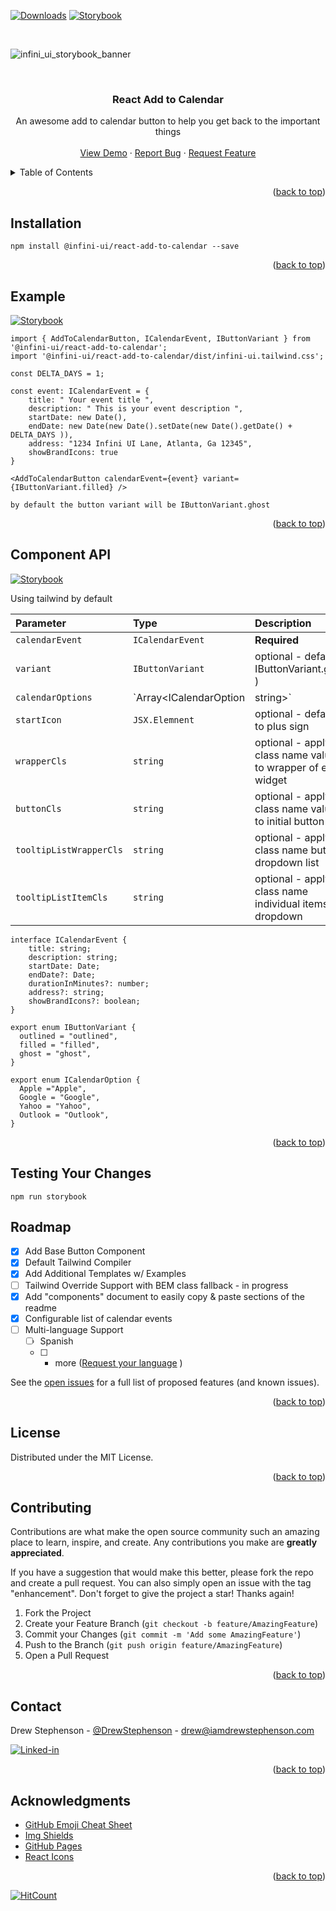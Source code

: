 <a name="readme-top"></a>

<!-- Improved compatibility of back to top link: See: https://github.com/othneildrew/Best-README-Template/pull/73 -->

<!-- PROJECT SHIELDS -->
<!--
*** I'm using markdown "reference style" links for readability.
*** Reference links are enclosed in brackets [ ] instead of parentheses ( ).
*** See the bottom of this document for the declaration of the reference variables
*** for contributors-url, forks-url, etc. This is an optional, concise syntax you may use.
*** https://www.markdownguide.org/basic-syntax/#reference-style-links
-->


[![Downloads](http://img.shields.io/npm/dm/@infini-ui/react-add-to-calendar.svg)](https://npmjs.org/package/@infini-ui/react-add-to-calendar)
[![Storybook](https://cdn.jsdelivr.net/gh/storybookjs/brand@main/badge/badge-storybook.svg)](https://653da60659baa1a4a87a42b4-ntiyvcatpk.chromatic.com/?path=/story/infiniui-add-to-calendar-button--configurable-calendar-options&args=calendarOptions[0]:Apple;calendarOptions[1]:Google;calendarOptions[2]:Outlook;calendarOptions[3]:Yahoo)

<br />

![infini_ui_storybook_banner](https://github.com/Drewskee/react-add-to-calendar/assets/1480387/b90f1a05-0a02-4383-86ba-c9f00800e81b)


<!-- PROJECT LOGO -->
<br />

<div align="center">
  <h3 align="center">React Add to Calendar</h3>

  <p align="center">
    An awesome add to calendar button to help you get back to the important things
    <br />
    <br />
    <a href="https://653da60659baa1a4a87a42b4-tcfvymajkr.chromatic.com/?path=/story/atoms-add-to-calendar--ghost">View Demo</a>
    ·
    <a href="https://github.com/Drewskee/react-add-to-calendar/issues">Report Bug</a>
    ·
    <a href="https://github.com/Drewskee/react-add-to-calendar/issues">Request Feature</a>
  </p>
</div>

<!-- TABLE OF CONTENTS -->
<details>
  <summary>Table of Contents</summary>
  <ol>
    <li>
      <a href="#about-the-project">About The Project</a>
      <ul>
        <li><a href="#built-with">Built With</a></li>
      </ul>
    </li>
    <li>
      <a href="#getting-started">Getting Started</a>
      <ul>
        <li><a href="#prerequisites">Prerequisites</a></li>
        <li><a href="#installation">Installation</a></li>
      </ul>
    </li>
    <li><a href="#usage">Usage</a></li>
    <li><a href="#roadmap">Roadmap</a></li>
    <li><a href="#contributing">Contributing</a></li>
    <li><a href="#license">License</a></li>
    <li><a href="#contact">Contact</a></li>
    <li><a href="#acknowledgments">Acknowledgments</a></li>
  </ol>
</details>


<p align="right">(<a href="#readme-top">back to top</a>)</p>

## Installation

 ```
npm install @infini-ui/react-add-to-calendar --save
```

<p align="right">(<a href="#readme-top">back to top</a>)</p>

<!-- SAMPLE CODE -->
## Example
[![Storybook](https://cdn.jsdelivr.net/gh/storybookjs/brand@main/badge/badge-storybook.svg)](https://653da60659baa1a4a87a42b4-ntiyvcatpk.chromatic.com/?path=/story/infiniui-add-to-calendar-button--configurable-calendar-options&args=calendarOptions[0]:Apple;calendarOptions[1]:Google;calendarOptions[2]:Outlook;calendarOptions[3]:Yahoo)

```
import { AddToCalendarButton, ICalendarEvent, IButtonVariant } from '@infini-ui/react-add-to-calendar';
import '@infini-ui/react-add-to-calendar/dist/infini-ui.tailwind.css';

const DELTA_DAYS = 1;

const event: ICalendarEvent = {
    title: " Your event title ",
    description: " This is your event description ",
    startDate: new Date(),
    endDate: new Date(new Date().setDate(new Date().getDate() + DELTA_DAYS )),
    address: "1234 Infini UI Lane, Atlanta, Ga 12345",
    showBrandIcons: true
}

<AddToCalendarButton calendarEvent={event} variant={IButtonVariant.filled} />

```

`by default the button variant will be IButtonVariant.ghost`

<p align="right">(<a href="#readme-top">back to top</a>)</p>

## Component API  
[![Storybook](https://cdn.jsdelivr.net/gh/storybookjs/brand@main/badge/badge-storybook.svg)](https://653da60659baa1a4a87a42b4-ntiyvcatpk.chromatic.com/?path=/docs/infiniui-add-to-calendar-button--docs)

Using tailwind by default

| Parameter | Type | Description |
| :--- | :--- | :--- |
| `calendarEvent` | `ICalendarEvent` | **Required** |
| `variant` | `IButtonVariant` | optional - default ( IButtonVariant.ghost ) |
| `calendarOptions` | `Array<ICalendarOption | string>` | optional - default shows all opt keys of ICalendarOption |
| `startIcon` | `JSX.Elemnent` | optional - defaults to plus sign |
| `wrapperCls` | `string` | optional - applys class name values to wrapper of entire widget |
| `buttonCls` | `string` | optional - applys class name values to initial button |
| `tooltipListWrapperCls` | `string` | optional - applys class name button dropdown list |
| `tooltipListItemCls` | `string` | optional - applys class name individual items in dropdown |


```
interface ICalendarEvent {
    title: string;
    description: string;
    startDate: Date;
    endDate?: Date;
    durationInMinutes?: number;
    address?: string;
    showBrandIcons?: boolean;
}

export enum IButtonVariant {
  outlined = "outlined",
  filled = "filled",
  ghost = "ghost",
}

export enum ICalendarOption {
  Apple ="Apple",
  Google = "Google",
  Yahoo = "Yahoo",
  Outlook = "Outlook",
}

```

<p align="right">(<a href="#readme-top">back to top</a>)</p>

## Testing Your Changes

```
npm run storybook
```

<!-- ROADMAP -->
## Roadmap

- [x] Add Base Button Component
- [x] Default Tailwind Compiler
- [x] Add Additional Templates w/ Examples
- [ ] Tailwind Override Support with BEM class fallback - in progress
- [x] Add "components" document to easily copy & paste sections of the readme
- [x] Configurable list of calendar events
- [ ] Multi-language Support
    - [ ] Spanish
    - [ ] + more ([Request your language](https://github.com/othneildrew/Best-README-Template/issues)  )

See the [open issues](https://github.com/othneildrew/Best-README-Template/issues) for a full list of proposed features (and known issues).

<p align="right">(<a href="#readme-top">back to top</a>)</p>


<!-- LICENSE -->
## License

Distributed under the MIT License.

<p align="right">(<a href="#readme-top">back to top</a>)</p>

<!-- CONTRIBUTING -->
## Contributing

Contributions are what make the open source community such an amazing place to learn, inspire, and create. Any contributions you make are **greatly appreciated**.

If you have a suggestion that would make this better, please fork the repo and create a pull request. You can also simply open an issue with the tag "enhancement".
Don't forget to give the project a star! Thanks again!

1. Fork the Project
2. Create your Feature Branch (`git checkout -b feature/AmazingFeature`)
3. Commit your Changes (`git commit -m 'Add some AmazingFeature'`)
4. Push to the Branch (`git push origin feature/AmazingFeature`)
5. Open a Pull Request

<p align="right">(<a href="#readme-top">back to top</a>)</p>

<!-- CONTACT -->
## Contact
Drew Stephenson - [@DrewStephenson](https://twitter.com/DrewStephenson) - drew@iamdrewstephenson.com

[![Linked-in](https://img.shields.io/badge/LinkedIn-Connect-0077B5?style=for-the-badge&logo=linkedin&logoColor=white.svg)](https://www.linkedin.com/in/andrew-tech-stephenson)

<p align="right">(<a href="#readme-top">back to top</a>)</p>



<!-- ACKNOWLEDGMENTS -->
## Acknowledgments

* [GitHub Emoji Cheat Sheet](https://www.webpagefx.com/tools/emoji-cheat-sheet)
* [Img Shields](https://shields.io)
* [GitHub Pages](https://pages.github.com)
* [React Icons](https://react-icons.github.io/react-icons/search)


<p align="right">(<a href="#readme-top">back to top</a>)</p>



<!-- MARKDOWN LINKS & IMAGES -->
<!-- https://www.markdownguide.org/basic-syntax/#reference-style-links -->
[contributors-shield]: https://img.shields.io/github/contributors/othneildrew/Best-README-Template.svg?style=for-the-badge
[contributors-url]: https://github.com/othneildrew/Best-README-Template/graphs/contributors
[forks-shield]: https://img.shields.io/github/forks/othneildrew/Best-README-Template.svg?style=for-the-badge
[forks-url]: https://github.com/othneildrew/Best-README-Template/network/members
[stars-shield]: https://img.shields.io/github/stars/othneildrew/Best-README-Template.svg?style=for-the-badge
[stars-url]: https://github.com/othneildrew/Best-README-Template/stargazers
[issues-shield]: https://img.shields.io/github/issues/othneildrew/Best-README-Template.svg?style=for-the-badge
[issues-url]: https://github.com/othneildrew/Best-README-Template/issues
[license-shield]: https://img.shields.io/github/license/othneildrew/Best-README-Template.svg?style=for-the-badge
[license-url]: https://github.com/othneildrew/Best-README-Template/blob/master/LICENSE.txt
[linkedin-shield]: https://img.shields.io/badge/-LinkedIn-black.svg?style=for-the-badge&logo=linkedin&colorB=555
[linkedin-url]: https://linkedin.com/in/othneildrew
[product-screenshot]: images/screenshot.png
[Next.js]: https://img.shields.io/badge/next.js-000000?style=for-the-badge&logo=nextdotjs&logoColor=white
[Next-url]: https://nextjs.org/
[React.js]: https://img.shields.io/badge/React-20232A?style=for-the-badge&logo=react&logoColor=61DAFB
[React-url]: https://reactjs.org/
[Vue.js]: https://img.shields.io/badge/Vue.js-35495E?style=for-the-badge&logo=vuedotjs&logoColor=4FC08D
[Vue-url]: https://vuejs.org/
[Angular.io]: https://img.shields.io/badge/Angular-DD0031?style=for-the-badge&logo=angular&logoColor=white
[Angular-url]: https://angular.io/
[Svelte.dev]: https://img.shields.io/badge/Svelte-4A4A55?style=for-the-badge&logo=svelte&logoColor=FF3E00
[Svelte-url]: https://svelte.dev/
[Laravel.com]: https://img.shields.io/badge/Laravel-FF2D20?style=for-the-badge&logo=laravel&logoColor=white
[Laravel-url]: https://laravel.com
[Bootstrap.com]: https://img.shields.io/badge/Bootstrap-563D7C?style=for-the-badge&logo=bootstrap&logoColor=white
[Bootstrap-url]: https://getbootstrap.com
[JQuery.com]: https://img.shields.io/badge/jQuery-0769AD?style=for-the-badge&logo=jquery&logoColor=white
[JQuery-url]: https://jquery.com 


[![HitCount](https://hits.dwyl.com/Drewskee/react-add-to-calendar.svg)](https://hits.dwyl.com/Drewskee/react-add-to-calendar)